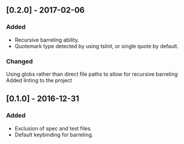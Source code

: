 ## [0.2.0] - 2017-02-06
### Added
- Recursive barreling ability.
- Quotemark type detected by using tslint, or single quote by default.

### Changed
Using globs rather than direct file paths to allow for recursive barreling
Added linting to the project

## [0.1.0] - 2016-12-31
### Added
- Exclusion of spec and test files.
- Default keybinding for barreling.